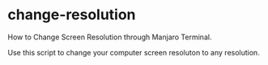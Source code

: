 # change-resolution
 How to Change Screen Resolution through Manjaro Terminal.

Use this script to change your computer screen 
resoluton to any resolution.
